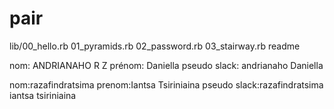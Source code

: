 # pair
lib/00_hello.rb
    01_pyramids.rb
    02_password.rb
    03_stairway.rb 
readme

nom: ANDRIANAHO R Z 
prénom: Daniella
pseudo slack: andrianaho Daniella

nom:razafindratsima
prenom:Iantsa Tsiriniaina
pseudo slack:razafindratsima iantsa tsiriniaina

